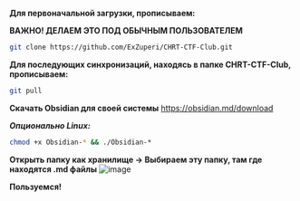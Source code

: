 **Для первоначальной загрузки, прописываем:**

**ВАЖНО! ДЕЛАЕМ ЭТО ПОД ОБЫЧНЫМ ПОЛЬЗОВАТЕЛЕМ**

``` Bash
git clone https://github.com/ExZuperi/CHRT-CTF-Club.git
```
**Для последующих синхронизаций, находясь в папке CHRT-CTF-Club, прописываем:**
``` Bash
git pull
```

**Скачать Obsidian для своей системы**
https://obsidian.md/download

***Опционально Linux:***
``` Bash
chmod +x Obsidian-* && ./Obsidian-*
```

**Открыть папку как хранилище -> Выбираем эту папку, там где находятся .md файлы**
![image](https://github.com/ExZuperi/CHRT-CTF-Club/assets/54681029/e1fd1fa6-72d2-4088-8ec1-77b0f2a78a3c)


**Пользуемся!**
